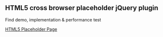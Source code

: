 HTML5 cross browser placeholder jQuery plugin
---------------------------------
<p>Find demo, implementation &amp; performance test </p>
<a href="http://praveenvijayan.github.com/html5-placeholder/">HTML5 Placeholder Page</a>